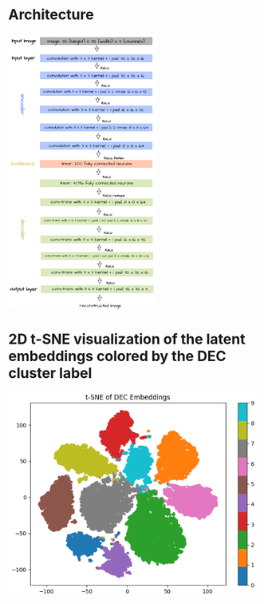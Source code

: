# Architecture
<img src="Images/Architecture.png" alt="Architecture" width="300">

# 2D t-SNE visualization of the latent embeddings colored by the DEC cluster label
<img src="Images/Cluster.png" alt="Cluster" width="500">
